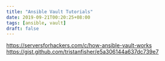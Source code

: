 ```yaml
---
title: "Ansible Vault Tutorials"
date: 2019-09-21T00:20:25+08:00
tags: [ansible, vault]
draft: false
---
```

https://serversforhackers.com/c/how-ansible-vault-works
https://gist.github.com/tristanfisher/e5a306144a637dc739e7
